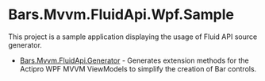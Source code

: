 # Bars.Mvvm.FluidApi.Wpf.Sample

This project is a sample application displaying the usage of Fluid API source generator.

- [Bars.Mvvm.FluidApi.Generator](../FluidApi.Generator/README.md) - Generates extension methods for the Actipro WPF MVVM ViewModels to simplify the creation of Bar controls.
